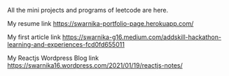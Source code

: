 
All the mini projects and programs of leetcode are here.

My resume link https://swarnika-portfolio-page.herokuapp.com/

My first article link https://swarnika-g16.medium.com/addskill-hackathon-learning-and-experiences-fcd0fd655011

My Reactjs Wordpress Blog link https://swarnika16.wordpress.com/2021/01/19/reactjs-notes/
